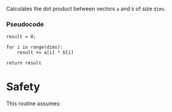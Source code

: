 Calculates the dot product between vectors `a` and `b` of size `dims`.

### Pseudocode

```ignore
result = 0;

for i in range(dims):
    result += a[i] * b[i]

return result
```

# Safety

This routine assumes: